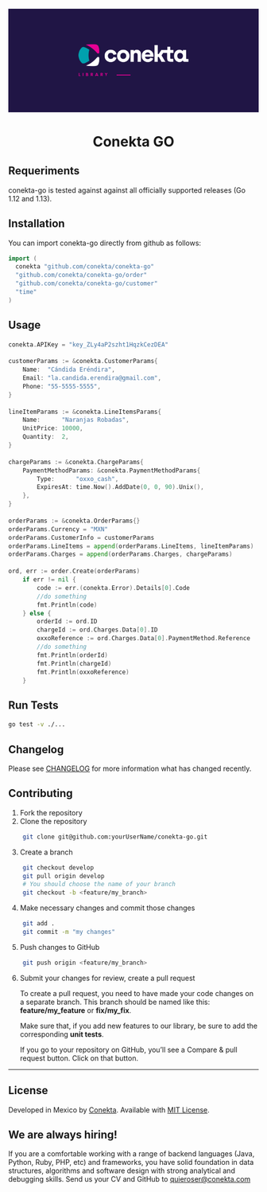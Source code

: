 <div align="center">
  
![banner](readme_files/banner.png)

# Conekta GO

</div>

## Requeriments

conekta-go is tested against against all officially supported releases (Go 1.12 and 1.13).

## Installation

You can import conekta-go directly from github as follows:

```go
import (
  conekta "github.com/conekta/conekta-go"
  "github.com/conekta/conekta-go/order"
  "github.com/conekta/conekta-go/customer"
  "time"
)
```

## Usage

```go
conekta.APIKey = "key_ZLy4aP2szht1HqzkCezDEA"

customerParams := &conekta.CustomerParams{
	Name:  "Cándida Eréndira",
	Email: "la.candida.erendira@gmail.com",
	Phone: "55-5555-5555",
}

lineItemParams := &conekta.LineItemsParams{
	Name:      "Naranjas Robadas",
	UnitPrice: 10000,
	Quantity:  2,
}

chargeParams := &conekta.ChargeParams{
	PaymentMethodParams: &conekta.PaymentMethodParams{
		Type:      "oxxo_cash",
		ExpiresAt: time.Now().AddDate(0, 0, 90).Unix(),
	},
}

orderParams := &conekta.OrderParams{}
orderParams.Currency = "MXN"
orderParams.CustomerInfo = customerParams
orderParams.LineItems = append(orderParams.LineItems, lineItemParams)
orderParams.Charges = append(orderParams.Charges, chargeParams)

ord, err := order.Create(orderParams)
	if err != nil {
		code := err.(conekta.Error).Details[0].Code
		//do something
		fmt.Println(code)
	} else {
		orderId := ord.ID
		chargeId := ord.Charges.Data[0].ID
		oxxoReference := ord.Charges.Data[0].PaymentMethod.Reference
		//do something
		fmt.Println(orderId)
		fmt.Println(chargeId)
		fmt.Println(oxxoReference)
	}
```

## Run Tests

```bash
go test -v ./...
```

## Changelog

Please see [CHANGELOG](CHANGELOG.md) for more information what has changed recently.

## Contributing

1. Fork the repository
2. Clone the repository
```bash
    git clone git@github.com:yourUserName/conekta-go.git
```
3. Create a branch
```bash
    git checkout develop
    git pull origin develop
    # You should choose the name of your branch
    git checkout -b <feature/my_branch>
```
4. Make necessary changes and commit those changes
```bash
    git add .
    git commit -m "my changes"
```
5. Push changes to GitHub
```bash
    git push origin <feature/my_branch>
```
6. Submit your changes for review, create a pull request

   To create a pull request, you need to have made your code changes on a separate branch. This branch should be named like this: **feature/my_feature** or **fix/my_fix**.

   Make sure that, if you add new features to our library, be sure to add the corresponding **unit tests**.

   If you go to your repository on GitHub, you’ll see a Compare & pull request button. Click on that button.

***

## License

Developed in Mexico by [Conekta](https://www.conekta.com). Available with [MIT License](LICENSE).

## We are always hiring!

If you are a comfortable working with a range of backend languages (Java, Python, Ruby, PHP, etc) and frameworks, you have solid foundation in data structures, algorithms and software design with strong analytical and debugging skills. Send us your CV and GitHub to quieroser@conekta.com
